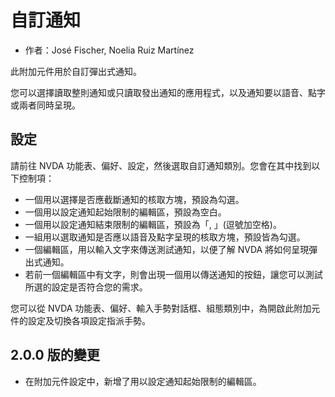 # 自訂通知 #
*	作者：José Fischer, Noelia Ruiz Martínez

此附加元件用於自訂彈出式通知。

您可以選擇讀取整則通知或只讀取發出通知的應用程式，以及通知要以語音、點字或兩者同時呈現。

## 設定 ##

請前往 NVDA 功能表、偏好、設定，然後選取自訂通知類別。您會在其中找到以下控制項：

* 一個用以選擇是否應截斷通知的核取方塊，預設為勾選。
* 一個用以設定通知起始限制的編輯區，預設為空白。
* 一個用以設定通知結束限制的編輯區，預設為「, 」(逗號加空格)。
* 一組用以選取通知是否應以語音及點字呈現的核取方塊，預設皆為勾選。
* 一個編輯區，用以輸入文字來傳送測試通知，以便了解 NVDA 將如何呈現彈出式通知。
* 若前一個編輯區中有文字，則會出現一個用以傳送通知的按鈕，讓您可以測試所選的設定是否符合您的需求。

您可以從 NVDA 功能表、偏好、輸入手勢對話框、組態類別中，為開啟此附加元件的設定及切換各項設定指派手勢。

## 2.0.0 版的變更 ##

* 在附加元件設定中，新增了用以設定通知起始限制的編輯區。
